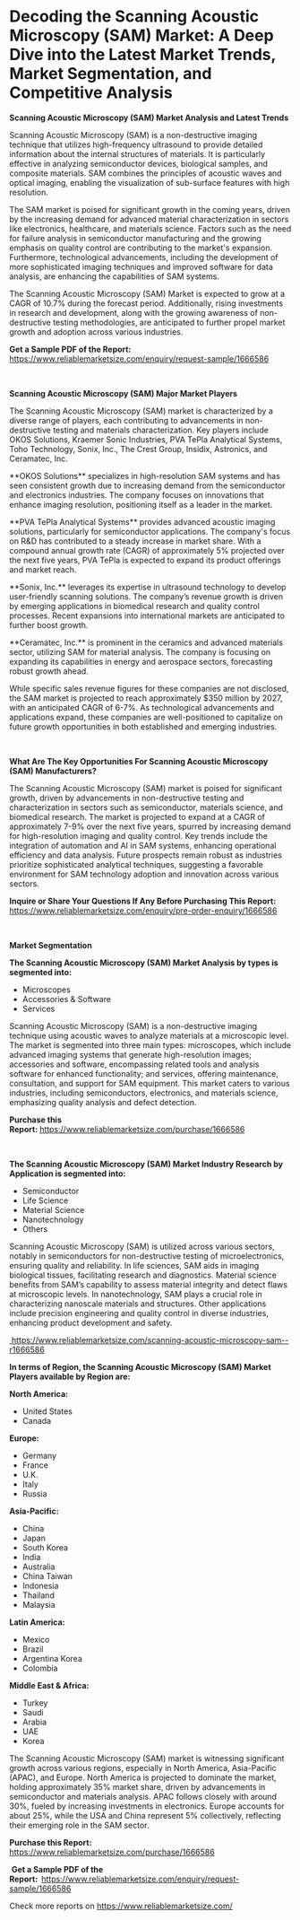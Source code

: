 <p><h1>Decoding the Scanning Acoustic Microscopy (SAM) Market: A Deep Dive into the Latest Market Trends, Market Segmentation, and Competitive Analysis</h1></p><p><strong>Scanning Acoustic Microscopy (SAM) Market Analysis and Latest Trends</strong></p>
<p><p>Scanning Acoustic Microscopy (SAM) is a non-destructive imaging technique that utilizes high-frequency ultrasound to provide detailed information about the internal structures of materials. It is particularly effective in analyzing semiconductor devices, biological samples, and composite materials. SAM combines the principles of acoustic waves and optical imaging, enabling the visualization of sub-surface features with high resolution.</p><p>The SAM market is poised for significant growth in the coming years, driven by the increasing demand for advanced material characterization in sectors like electronics, healthcare, and materials science. Factors such as the need for failure analysis in semiconductor manufacturing and the growing emphasis on quality control are contributing to the market's expansion. Furthermore, technological advancements, including the development of more sophisticated imaging techniques and improved software for data analysis, are enhancing the capabilities of SAM systems.</p><p>The Scanning Acoustic Microscopy (SAM) Market is expected to grow at a CAGR of 10.7% during the forecast period. Additionally, rising investments in research and development, along with the growing awareness of non-destructive testing methodologies, are anticipated to further propel market growth and adoption across various industries.</p></p>
<p><strong>Get a Sample PDF of the Report:&nbsp;</strong> <a href="https://www.reliablemarketsize.com/enquiry/request-sample/1666586?utm_campaign=1901&utm_medium=2&utm_source=Github&utm_content=ia&utm_term=27022025&utm_id=scanning-acoustic-microscopy-sam">https://www.reliablemarketsize.com/enquiry/request-sample/1666586</a></p>
<p>&nbsp;</p>
<p><strong>Scanning Acoustic Microscopy (SAM) Major Market Players</strong></p>
<p><p>The Scanning Acoustic Microscopy (SAM) market is characterized by a diverse range of players, each contributing to advancements in non-destructive testing and materials characterization. Key players include OKOS Solutions, Kraemer Sonic Industries, PVA TePla Analytical Systems, Toho Technology, Sonix, Inc., The Crest Group, Insidix, Astronics, and Ceramatec, Inc.</p><p>**OKOS Solutions** specializes in high-resolution SAM systems and has seen consistent growth due to increasing demand from the semiconductor and electronics industries. The company focuses on innovations that enhance imaging resolution, positioning itself as a leader in the market. </p><p>**PVA TePla Analytical Systems** provides advanced acoustic imaging solutions, particularly for semiconductor applications. The company's focus on R&D has contributed to a steady increase in market share. With a compound annual growth rate (CAGR) of approximately 5% projected over the next five years, PVA TePla is expected to expand its product offerings and market reach.</p><p>**Sonix, Inc.** leverages its expertise in ultrasound technology to develop user-friendly scanning solutions. The company’s revenue growth is driven by emerging applications in biomedical research and quality control processes. Recent expansions into international markets are anticipated to further boost growth.</p><p>**Ceramatec, Inc.** is prominent in the ceramics and advanced materials sector, utilizing SAM for material analysis. The company is focusing on expanding its capabilities in energy and aerospace sectors, forecasting robust growth ahead.</p><p>While specific sales revenue figures for these companies are not disclosed, the SAM market is projected to reach approximately $350 million by 2027, with an anticipated CAGR of 6-7%. As technological advancements and applications expand, these companies are well-positioned to capitalize on future growth opportunities in both established and emerging industries.</p></p>
<p>&nbsp;</p>
<p><strong>What Are The Key Opportunities For Scanning Acoustic Microscopy (SAM) Manufacturers?</strong></p>
<p><p>The Scanning Acoustic Microscopy (SAM) market is poised for significant growth, driven by advancements in non-destructive testing and characterization in sectors such as semiconductor, materials science, and biomedical research. The market is projected to expand at a CAGR of approximately 7-9% over the next five years, spurred by increasing demand for high-resolution imaging and quality control. Key trends include the integration of automation and AI in SAM systems, enhancing operational efficiency and data analysis. Future prospects remain robust as industries prioritize sophisticated analytical techniques, suggesting a favorable environment for SAM technology adoption and innovation across various sectors.</p></p>
<p><strong>Inquire or Share Your Questions If Any Before Purchasing This Report:</strong> <a href="https://www.reliablemarketsize.com/enquiry/pre-order-enquiry/1666586?utm_campaign=1901&utm_medium=2&utm_source=Github&utm_content=ia&utm_term=27022025&utm_id=scanning-acoustic-microscopy-sam">https://www.reliablemarketsize.com/enquiry/pre-order-enquiry/1666586</a></p>
<p>&nbsp;</p>
<p><strong>Market Segmentation</strong></p>
<p><strong>The Scanning Acoustic Microscopy (SAM) Market Analysis by types is segmented into:</strong></p>
<p><ul><li>Microscopes</li><li>Accessories & Software</li><li>Services</li></ul></p>
<p><p>Scanning Acoustic Microscopy (SAM) is a non-destructive imaging technique using acoustic waves to analyze materials at a microscopic level. The market is segmented into three main types: microscopes, which include advanced imaging systems that generate high-resolution images; accessories and software, encompassing related tools and analysis software for enhanced functionality; and services, offering maintenance, consultation, and support for SAM equipment. This market caters to various industries, including semiconductors, electronics, and materials science, emphasizing quality analysis and defect detection.</p></p>
<p><strong>Purchase this Report:&nbsp;</strong><a href="https://www.reliablemarketsize.com/purchase/1666586?utm_campaign=1901&utm_medium=2&utm_source=Github&utm_content=ia&utm_term=27022025&utm_id=scanning-acoustic-microscopy-sam">https://www.reliablemarketsize.com/purchase/1666586</a></p>
<p>&nbsp;</p>
<p><strong>The Scanning Acoustic Microscopy (SAM) Market Industry Research by Application is segmented into:</strong></p>
<p><ul><li>Semiconductor</li><li>Life Science</li><li>Material Science</li><li>Nanotechnology</li><li>Others</li></ul></p>
<p><p>Scanning Acoustic Microscopy (SAM) is utilized across various sectors, notably in semiconductors for non-destructive testing of microelectronics, ensuring quality and reliability. In life sciences, SAM aids in imaging biological tissues, facilitating research and diagnostics. Material science benefits from SAM’s capability to assess material integrity and detect flaws at microscopic levels. In nanotechnology, SAM plays a crucial role in characterizing nanoscale materials and structures. Other applications include precision engineering and quality control in diverse industries, enhancing product development and safety.</p></p>
<p><a href="https://www.reliablemarketsize.com/scanning-acoustic-microscopy-sam--r1666586?utm_campaign=1901&utm_medium=2&utm_source=Github&utm_content=ia&utm_term=27022025&utm_id=scanning-acoustic-microscopy-sam">&nbsp;https://www.reliablemarketsize.com/scanning-acoustic-microscopy-sam--r1666586</a></p>
<p><strong>In terms of Region, the Scanning Acoustic Microscopy (SAM) Market Players available by Region are:</strong></p>
<p>
    <p> <strong> North America: </strong>
        <ul>
            <li>United States</li>
            <li>Canada</li>
        </ul>
        </p> 
    <p> <strong> Europe: </strong>
        <ul>
            <li>Germany</li>
            <li>France</li>
            <li>U.K.</li>
            <li>Italy</li>
            <li>Russia</li>
        </ul>
        </p> 
    <p> <strong> Asia-Pacific: </strong>
        <ul>
            <li>China</li>
            <li>Japan</li>
            <li>South Korea</li>
            <li>India</li>
            <li>Australia</li>
            <li>China Taiwan</li>
            <li>Indonesia</li>
            <li>Thailand</li>
            <li>Malaysia</li>
        </ul>
        </p> 
    <p> <strong> Latin America: </strong>
        <ul>
            <li>Mexico</li>
            <li>Brazil</li>
            <li>Argentina Korea</li>
            <li>Colombia</li>
        </ul>
        </p> 
    <p> <strong> Middle East & Africa: </strong>
        <ul>
            <li>Turkey</li>
            <li>Saudi</li>
            <li>Arabia</li>
            <li>UAE</li>
            <li>Korea</li>
        </ul>
    </p>
    </p>
<p><p>The Scanning Acoustic Microscopy (SAM) market is witnessing significant growth across various regions, especially in North America, Asia-Pacific (APAC), and Europe. North America is projected to dominate the market, holding approximately 35% market share, driven by advancements in semiconductor and materials analysis. APAC follows closely with around 30%, fueled by increasing investments in electronics. Europe accounts for about 25%, while the USA and China represent 5% collectively, reflecting their emerging role in the SAM sector.</p></p>
<p><strong>Purchase this Report: </strong><a href="https://www.reliablemarketsize.com/purchase/1666586?utm_campaign=1901&utm_medium=2&utm_source=Github&utm_content=ia&utm_term=27022025&utm_id=scanning-acoustic-microscopy-sam">https://www.reliablemarketsize.com/purchase/1666586</a></p>
<p>&nbsp;<strong>Get a Sample PDF of the Report:&nbsp;&nbsp;</strong><a href="https://www.reliablemarketsize.com/enquiry/request-sample/1666586?utm_campaign=1901&utm_medium=2&utm_source=Github&utm_content=ia&utm_term=27022025&utm_id=scanning-acoustic-microscopy-sam">https://www.reliablemarketsize.com/enquiry/request-sample/1666586</a></p>
<p><strong></strong></p>
<p>Check more reports on <a href="https://www.reliablemarketsize.com/?utm_campaign=1901&utm_medium=2&utm_source=Github&utm_content=ia&utm_term=27022025&utm_id=scanning-acoustic-microscopy-sam">https://www.reliablemarketsize.com/</a></p>